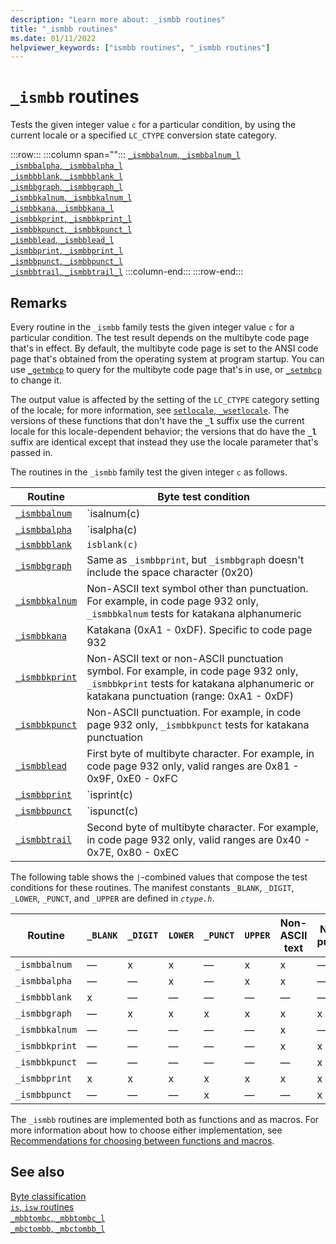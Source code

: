 ```yaml
---
description: "Learn more about: _ismbb routines"
title: "_ismbb routines"
ms.date: 01/11/2022
helpviewer_keywords: ["ismbb routines", "_ismbb routines"]
---
```

# `_ismbb` routines

Tests the given integer value `c` for a particular condition, by using the current locale or a specified `LC_CTYPE` conversion state category.

:::row:::
   :::column span="":::
      [`_ismbbalnum`, `_ismbbalnum_l`](./reference/ismbbalnum-ismbbalnum-l.md)\
      [`_ismbbalpha`, `_ismbbalpha_l`](./reference/ismbbalpha-ismbbalpha-l.md)\
      [`_ismbbblank`, `_ismbbblank_l`](./reference/ismbbblank-ismbbblank-l.md)\
      [`_ismbbgraph`, `_ismbbgraph_l`](./reference/ismbbgraph-ismbbgraph-l.md)\
      [`_ismbbkalnum`, `_ismbbkalnum_l`](./reference/ismbbkalnum-ismbbkalnum-l.md)\
      [`_ismbbkana`, `_ismbbkana_l`](./reference/ismbbkana-ismbbkana-l.md)\
      [`_ismbbkprint`, `_ismbbkprint_l`](./reference/ismbbkprint-ismbbkprint-l.md)\
      [`_ismbbkpunct`, `_ismbbkpunct_l`](./reference/ismbbkpunct-ismbbkpunct-l.md)\
      [`_ismbblead`, `_ismbblead_l`](./reference/ismbblead-ismbblead-l.md)\
      [`_ismbbprint`, `_ismbbprint_l`](./reference/ismbbprint-ismbbprint-l.md)\
      [`_ismbbpunct`, `_ismbbpunct_l`](./reference/ismbbpunct-ismbbpunct-l.md)\
      [`_ismbbtrail`, `_ismbbtrail_l`](./reference/ismbbtrail-ismbbtrail-l.md)
   :::column-end:::
:::row-end:::

## Remarks

Every routine in the `_ismbb` family tests the given integer value `c` for a particular condition. The test result depends on the multibyte code page that's in effect. By default, the multibyte code page is set to the ANSI code page that's obtained from the operating system at program startup. You can use [`_getmbcp`](./reference/getmbcp.md) to query for the multibyte code page that's in use, or [`_setmbcp`](./reference/setmbcp.md) to change it.

The output value is affected by the setting of the `LC_CTYPE` category setting of the locale; for more information, see [`setlocale`, `_wsetlocale`](./reference/setlocale-wsetlocale.md). The versions of these functions that don't have the **`_l`** suffix use the current locale for this locale-dependent behavior; the versions that do have the **`_l`** suffix are identical except that instead they use the locale parameter that's passed in.

The routines in the `_ismbb` family test the given integer `c` as follows.

| Routine | Byte test condition |
|--|--|
| [`_ismbbalnum`](./reference/ismbbalnum-ismbbalnum-l.md) | `isalnum(c) || _ismbbkalnum(c)` |
| [`_ismbbalpha`](reference/ismbbalpha-ismbbalpha-l.md) | `isalpha(c) || _ismbbkalpha(c)` |
| [`_ismbbblank`](./reference/ismbbblank-ismbbblank-l.md) | `isblank(c)` |
| [`_ismbbgraph`](./reference/ismbbgraph-ismbbgraph-l.md) | Same as `_ismbbprint`, but `_ismbbgraph` doesn't include the space character (0x20) |
| [`_ismbbkalnum`](./reference/ismbbkalnum-ismbbkalnum-l.md) | Non-ASCII text symbol other than punctuation. For example, in code page 932 only, `_ismbbkalnum` tests for katakana alphanumeric |
| [`_ismbbkana`](./reference/ismbbkana-ismbbkana-l.md) | Katakana (0xA1 - 0xDF). Specific to code page 932 |
| [`_ismbbkprint`](./reference/ismbbkprint-ismbbkprint-l.md) | Non-ASCII text or non-ASCII punctuation symbol. For example, in code page 932 only, `_ismbbkprint` tests for katakana alphanumeric or katakana punctuation (range: 0xA1 - 0xDF) |
| [`_ismbbkpunct`](./reference/ismbbkpunct-ismbbkpunct-l.md) | Non-ASCII punctuation. For example, in code page 932 only, `_ismbbkpunct` tests for katakana punctuation |
| [`_ismbblead`](./reference/ismbblead-ismbblead-l.md) | First byte of multibyte character. For example, in code page 932 only, valid ranges are 0x81 - 0x9F, 0xE0 - 0xFC |
| [`_ismbbprint`](./reference/ismbbprint-ismbbprint-l.md) | `isprint(c) || _ismbbkprint(c)`. `ismbbprint` includes the space character (0x20) |
| [`_ismbbpunct`](./reference/ismbbpunct-ismbbpunct-l.md) | `ispunct(c) || _ismbbkpunct(c)`. |
| [`_ismbbtrail`](./reference/ismbbtrail-ismbbtrail-l.md) | Second byte of multibyte character. For example, in code page 932 only, valid ranges are 0x40 - 0x7E, 0x80 - 0xEC |

The following table shows the `|`-combined values that compose the test conditions for these routines. The manifest constants `_BLANK`, `_DIGIT`, `_LOWER`, `_PUNCT`, and `_UPPER` are defined in *`ctype.h`*.

| Routine | `_BLANK` | `_DIGIT` | `LOWER` | `_PUNCT` | `UPPER` | Non-ASCII<br /> text | Non-ASCII<br /> punctuation |
|--|--|--|--|--|--|--|--|
| `_ismbbalnum` | — | x | x | — | x | x | — |
| `_ismbbalpha` | — | — | x | — | x | x | — |
| `_ismbbblank` | x | — | — | — | — | — | — |
| `_ismbbgraph` | — | x | x | x | x | x | x |
| `_ismbbkalnum` | — | — | — | — | — | x | — |
| `_ismbbkprint` | — | — | — | — | — | x | x |
| `_ismbbkpunct` | — | — | — | — | — | — | x |
| `_ismbbprint` | x | x | x | x | x | x | x |
| `_ismbbpunct` | — | — | — | x | — | — | x |

The `_ismbb` routines are implemented both as functions and as macros. For more information about how to choose either implementation, see [Recommendations for choosing between functions and macros](./recommendations-for-choosing-between-functions-and-macros.md).

## See also

[Byte classification](./byte-classification.md)\
[`is`, `isw` routines](./is-isw-routines.md)\
[`_mbbtombc`, `_mbbtombc_l`](./reference/mbbtombc-mbbtombc-l.md)\
[`_mbctombb`, `_mbctombb_l`](./reference/mbctombb-mbctombb-l.md)
